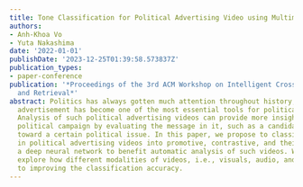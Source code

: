 ```yaml
---
title: Tone Classification for Political Advertising Video using Multimodal Cues
authors:
- Anh-Khoa Vo
- Yuta Nakashima
date: '2022-01-01'
publishDate: '2023-12-25T01:39:58.573837Z'
publication_types:
- paper-conference
publication: '*Proceedings of the 3rd ACM Workshop on Intelligent Cross-Data Analysis
  and Retrieval*'
abstract: Politics has always gotten much attention throughout history, and video
  advertisement has become one of the most essential tools for political communication.
  Analysis of such political advertising videos can provide more insight into the
  political campaign by evaluating the message in it, such as a candidate's attitude
  toward a certain political issue. In this paper, we propose to classify the tone
  in political advertising videos into promotive, contrastive, and their mixture using
  a deep neural network to benefit automatic analysis of such videos. We especially
  explore how different modalities of videos, i.e., visuals, audio, and text, contribute
  to improving the classification accuracy.
---
```

